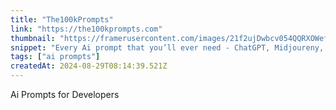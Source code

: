 ```yaml
---
title: "The100kPrompts"
link: "https://the100kprompts.com"
thumbnail: "https://framerusercontent.com/images/21f2ujDwbcv054QQRXOWefS81g.png"
snippet: "Every Ai prompt that you’ll ever need - ChatGPT, Midjoureny, Stable Diffusion, Civit Ai. You name it we have it, It is Updated Weekly"
tags: ["ai prompts"]
createdAt: 2024-08-29T08:14:39.521Z
---
```

Ai Prompts for Developers 
